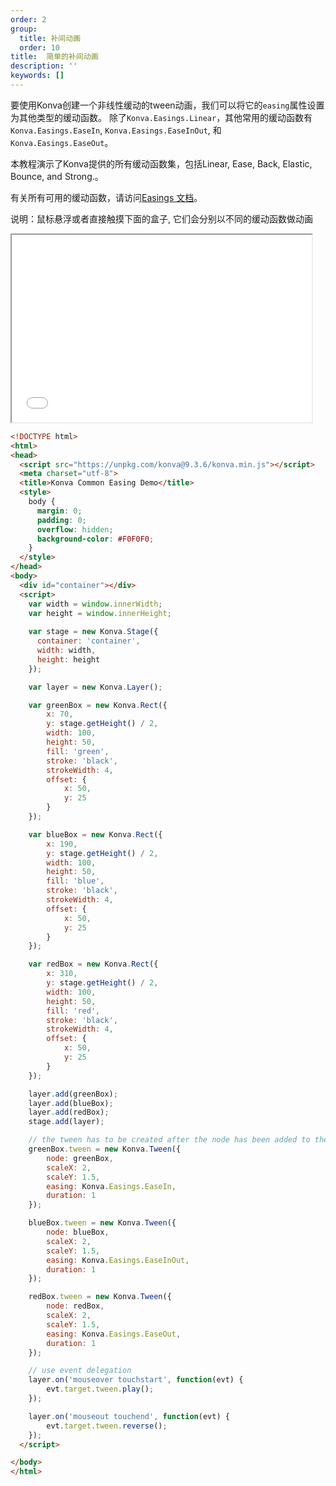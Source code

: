 ```yaml
---
order: 2
group:
  title: 补间动画
  order: 10
title:  简单的补间动画
description: ''
keywords: []
---
```

要使用Konva创建一个非线性缓动的tween动画，我们可以将它的`easing`属性设置为其他类型的缓动函数。 除了`Konva.Easings.Linear`，其他常用的缓动函数有`Konva.Easings.EaseIn`,
`Konva.Easings.EaseInOut`, 和 `Konva.Easings.EaseOut`。


本教程演示了Konva提供的所有缓动函数集，包括Linear, Ease, Back, Elastic, Bounce, and Strong.。

有关所有可用的缓动函数，请访问[Easings 文档](https://konvajs.github.io/api/Konva.Easing.html)。

说明：鼠标悬浮或者直接触摸下面的盒子, 它们会分别以不同的缓动函数做动画

<iframe src="/downloads/code/tweens/Common_Easing.html" style="width: 50vw;height:300px;"></iframe>

```html
<!DOCTYPE html>
<html>
<head>
  <script src="https://unpkg.com/konva@9.3.6/konva.min.js"></script>
  <meta charset="utf-8">
  <title>Konva Common Easing Demo</title>
  <style>
    body {
      margin: 0;
      padding: 0;
      overflow: hidden;
      background-color: #F0F0F0;
    }
  </style>
</head>
<body>
  <div id="container"></div>
  <script>
    var width = window.innerWidth;
    var height = window.innerHeight;
    
    var stage = new Konva.Stage({
      container: 'container',
      width: width,
      height: height
    });

    var layer = new Konva.Layer();

    var greenBox = new Konva.Rect({
        x: 70,
        y: stage.getHeight() / 2,
        width: 100,
        height: 50,
        fill: 'green',
        stroke: 'black',
        strokeWidth: 4,
        offset: {
            x: 50,
            y: 25
        }
    });

    var blueBox = new Konva.Rect({
        x: 190,
        y: stage.getHeight() / 2,
        width: 100,
        height: 50,
        fill: 'blue',
        stroke: 'black',
        strokeWidth: 4,
        offset: {
            x: 50,
            y: 25
        }
    });

    var redBox = new Konva.Rect({
        x: 310,
        y: stage.getHeight() / 2,
        width: 100,
        height: 50,
        fill: 'red',
        stroke: 'black',
        strokeWidth: 4,
        offset: {
            x: 50,
            y: 25
        }
    });

    layer.add(greenBox);
    layer.add(blueBox);
    layer.add(redBox);
    stage.add(layer);

    // the tween has to be created after the node has been added to the layer
    greenBox.tween = new Konva.Tween({
        node: greenBox,
        scaleX: 2,
        scaleY: 1.5,
        easing: Konva.Easings.EaseIn,
        duration: 1
    });

    blueBox.tween = new Konva.Tween({
        node: blueBox,
        scaleX: 2,
        scaleY: 1.5,
        easing: Konva.Easings.EaseInOut,
        duration: 1
    });

    redBox.tween = new Konva.Tween({
        node: redBox,
        scaleX: 2,
        scaleY: 1.5,
        easing: Konva.Easings.EaseOut,
        duration: 1
    });

    // use event delegation
    layer.on('mouseover touchstart', function(evt) {
        evt.target.tween.play();
    });

    layer.on('mouseout touchend', function(evt) {
        evt.target.tween.reverse();
    });
  </script>

</body>
</html>
```

